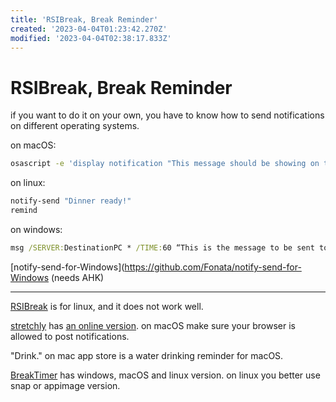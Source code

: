 ```yaml
---
title: 'RSIBreak, Break Reminder'
created: '2023-04-04T01:23:42.270Z'
modified: '2023-04-04T02:38:17.833Z'
---
```


# RSIBreak, Break Reminder

if you want to do it on your own, you have to know how to send notifications on different operating systems.

on macOS:

```bash
osascript -e 'display notification "This message should be showing on the notification" with title "Coding Tips"'
```

[]()

on linux:

```bash
notify-send "Dinner ready!"
remind
```

on windows:

```cmd
msg /SERVER:DestinationPC * /TIME:60 “This is the message to be sent to a PC named DestinationPC and closes in 60 seconds."
```

[notify-send-for-Windows](https://github.com/Fonata/notify-send-for-Windows (needs AHK)

----

[RSIBreak](https://userbase.kde.org/RSIBreak) is for linux, and it does not work well.

[stretchly](https://github.com/hovancik/stretchly) has [an online version](https://web.stretchly.net). on macOS make sure your browser is allowed to post notifications.

"Drink." on mac app store is a water drinking reminder for macOS.

[BreakTimer](https://breaktimer.app/) has windows, macOS and linux version. on linux you better use snap or appimage version.

